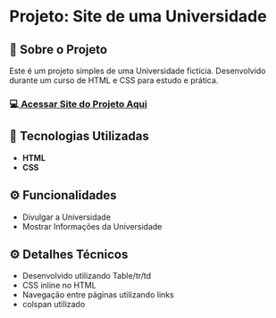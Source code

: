 <h1>Projeto: Site de uma Universidade</h1>

<h2>📌 Sobre o Projeto</h2>
<p>Este é um projeto simples de uma Universidade fictícia. Desenvolvido durante um curso de HTML e CSS para estudo e prática.</p>

<h3>💻<a href="https://deangelleses.github.io/site_universidade_simples-HTML-CSS/" target="_blank"> Acessar Site do Projeto Aqui</a></h3>

<h2>🚀 Tecnologias Utilizadas</h2>
<ul>
  <li><b>HTML</b></li>
  <li><b>CSS</b></li>
</ul>

<h2>⚙️ Funcionalidades</h2>
<ul>
  <li>Divulgar a Universidade</li>
  <li>Mostrar Informações da Universidade</li>
</ul>

<h2>⚙️ Detalhes Técnicos</h2>
<ul>
  <li>Desenvolvido utilizando Table/tr/td</li>
  <li>CSS inline no HTML</li>
  <li>Navegação entre páginas utilizando links</li>
  <li>colspan utilizado</li>
</ul>
